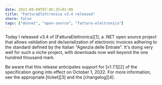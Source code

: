 ```yaml
---
date: 2022-09-09T07:05:25+01:00
title: "FatturaElettronica v3.4 released"
share: false
tags: ["dotnet", "open-source", "fattura-elettronica"]
---
```

Today I released v3.4 of [FatturaElettronica][1], a .NET open source project
that allows validation and de/serialization of electronic invoices adhering to
the standard defined by the Italian "Agenzia delle Entrate". It's doing very
well for such a niche project, with downloads now well beyond the one hundred
thousand mark. 

Be aware that this release anticipates support for [v1.7.1][2] of the
specification going into effect on October 1, 2022. For more information, see
the appropriate [ticket][3] and the [changelog][4].

